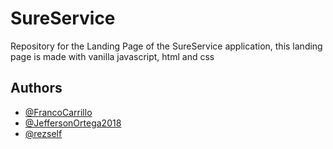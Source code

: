 # SureService

Repository for the Landing Page of the SureService application, this landing page is made with vanilla javascript, html and css

## Authors

- [@FrancoCarrillo](https://www.github.com/FrancoCarrillo)
- [@JeffersonOrtega2018](https://github.com/JeffersonOrtega2018)
- [@rezself](https://github.com/rezself)

